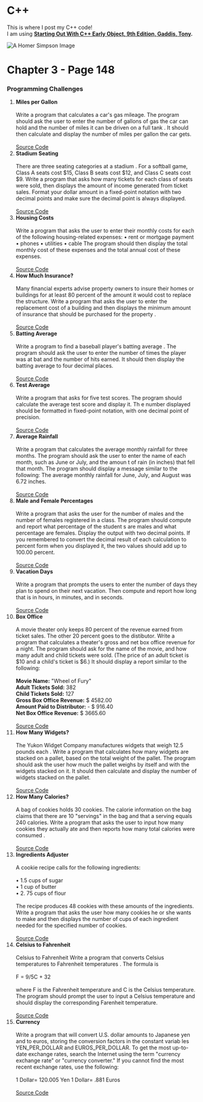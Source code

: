 # C++
This is where I post my C++ code! <br>
I am using <b><a target="_blank" href="https://www.amazon.com/Starting-Out-Early-Objects-9th/dp/0134400240/ref=mt_paperback?_encoding=UTF8&me=">Starting Out With C++ Early Object, 9th Edition, Gaddis, Tony</a>.</b>

<img src="http://wallpapers-best.com/uploads/posts/2015-09/1_homer_simpson.jpg" alt="A Homer Simpson Image">
<br>

# Chapter 3 - Page 148
<h3>Programming Challenges</h3>
<ol>
  <li>
    <b>Miles per Gallon</b><br><br>
      Write a program that calculates a car's gas mileage. The program should ask the user
      to enter the number of gallons of gas the car can hold and the number of miles it can be
      driven on a full tank . It should then calculate and display the number of miles per
      gallon the car gets.<br><br>
    <a href="https://github.com/MigPug/Code/blob/master/Miles_Per_Gallon.cpp" target="_blank">Source Code</a>
  </li>
  
  <li>
    <b>Stadium Seating</b><br><br>
     There are three seating categories at a stadium . For a softball game, Class A seats cost
     $15, Class B seats cost $12, and Class C seats cost $9. Write a program that asks how
     many tickets for each class of seats were sold, then displays the amount of income
     generated from ticket sales. Format your dollar amount in a fixed-point notation with
     two decimal points and make sure the decimal point is always displayed.<br><br>
     <a href="https://github.com/MigPug/Code/blob/master/Stadium_Seating.cpp" target="_blank">Source Code</a>
  </li>  
  <li>
    <b>Housing Costs</b><br><br>
     Write a program that asks the user to enter their monthly costs for each of the following
     housing-related expenses:
     • rent or mortgage payment • phones
     • utilities • cable
     The program should then display the total monthly cost of these expenses and the total
     annual cost of these expenses. <br><br>
     <a href="https://github.com/MigPug/Code/blob/master/Housing_Costs.cpp" target="_blank">Source Code</a>
  </li>  
  <li>
    <b>How Much Insurance?</b><br><br>
     Many financial experts advise property owners to insure their homes or buildings for
     at least 80 percent of the amount it would cost to replace the structure. Write a program
     that asks the user to enter the replacement cost of a building and then displays the
     minimum amount of insurance that should be purchased for the property . <br><br>
     <a href="https://github.com/MigPug/Code/blob/master/How_Much_Insurance.cpp" target="_blank">Source Code</a>
  </li> 
  <li>
    <b>Batting Average</b><br><br>
     Write a program to find a baseball player's batting average . The program should ask
     the user to enter the number of times the player was at bat and the number of hits
     earned. It should then display the batting average to four decimal places. <br><br>
     <a href="https://github.com/MigPug/Code/blob/master/Batting_Average.cpp" target="_blank">Source Code</a>
  </li>  
  <li>
    <b>Test Average</b><br><br>
     Write a program that asks for five test scores. The program should calculate the average
     test score and display it. Th e number displayed should be formatted in fixed-point
     notation, with one decimal point of precision. <br><br>
     <a href="https://github.com/MigPug/Code/blob/master/Test_Average.cpp" target="_blank">Source Code</a>
  </li>  
  <li>
    <b>Average Rainfall</b><br><br>
     Write a program that calculates the average monthly rainfall for three months. The
     program should ask the user to enter the name of each month, such as June or July, and
     the amoun t of rain (in inches) that fell that month. The program should display a
     message similar to the following:
     The average monthly rainfall for June, July, and August was 6.72 inches. <br><br>
     <a href="https://github.com/MigPug/Code/blob/master/Average_Rainfall.cpp" target="_blank">Source Code</a>
  </li>  
  <li>
    <b>Male and Female Percentages</b><br><br>
     Write a program that asks the user for the number of males and the number of females
     registered in a class. The program should compute and report what percentage of the
     student s are males and what percentage are females. Display the output with two
     decimal points. If you remembered to convert the decimal result of each calculation to
     percent form when you displayed it, the two values should add up to 100.00 percent. <br><br>
     <a href="https://github.com/MigPug/Code/blob/master/Male_And_Female_Percentages.cpp" target="_blank">Source Code</a>
  </li>  
  <li>
    <b>Vacation Days</b><br><br>
     Write a program that prompts the users to enter the number of days they plan to spend
     on their next vacation. Then compute and report how long that is in hours, in minutes,
     and in seconds. <br><br>
     <a href="https://github.com/MigPug/Code/blob/master/Vacation_Days.cpp" target="_blank">Source Code</a>
  </li>
  <li>
    <b>Box Office</b><br><br>
     A movie theater only keeps 80 percent of the revenue earned from ticket sales. The other
     20 percent goes to the distibutor. Write a program that calculates a theater's gross and
     net box office revenue for a night. The program should ask for the name of the movie,
     and how many adult and child tickets were sold. (The price of an adult ticket is $10 and
     a child's ticket is $6.) It should display a report similar to the following:<br><br>
    <b>Movie Name:</b> "Wheel of Fury"<br>
    <b>Adult Tickets Sold:</b>  382<br>
    <b>Child Tickets Sold:</b> 127<br>
    <b>Gross Box Office Revenue:</b> $ 4582.00<br>
    <b>Amount Paid to Distributor:</b> - $ 916.40 <br>
    <b>Net Box Office Revenue:</b> $ 3665.60 <br><br>
     <a href="https://github.com/MigPug/Code/blob/master/Box_Office.cpp" target="_blank">Source Code</a>
  </li>
  <li>
    <b>How Many Widgets?</b><br><br>
     The Yukon Widget Company manufactures widgets that weigh 12.5 pounds each .
     Write a program that calculates how many widgets are stacked on a pallet, based on
     the total weight of the pallet. The program should ask the user how much the pallet
     weighs by itself and with the widgets stacked on it. It should then calculate and display
     the number of widgets stacked on the pallet. <br><br>
     <a href="https://github.com/MigPug/Code/blob/master/How_Many_Widgets.cpp" target="_blank">Source Code</a>
  </li>
  <li>
    <b>How Many Calories?</b><br><br>
     A bag of cookies holds 30 cookies. The calorie information on the bag claims that
     there are 10 "servings" in the bag and that a serving equals 240 calories. Write a
     program that asks the user to input how many cookies they actually ate and then
     reports how many total calories were consumed . <br><br>
     <a href="https://github.com/MigPug/Code/blob/master/How_Many_Calories.cpp" target="_blank">Source Code</a>
  </li>
  <li>
    <b>Ingredients Adjuster</b><br><br>
     A cookie recipe calls for the following ingredients:<br><br>
     • 1.5 cups of sugar<br>
     • 1 cup of butter<br>
     • 2. 75 cups of flour<br><br>
     The recipe produces 48 cookies with these amounts of the ingredients. Write a program
     that asks the user how many cookies he or she wants to make and then displays the
     number of cups of each ingredient needed for the specified number of cookies.  <br><br>
     <a href="https://github.com/MigPug/Code/blob/master/Ingredients_Adjuster.cpp" target="_blank">Source Code</a>
  </li>
  <li>
    <b>Celsius to Fahrenheit</b><br><br>
     Celsius to Fahrenheit
         Write a program that converts Celsius temperatures to Fahrenheit temperatures . The
         formula is<br><br>
         F = 9/5C + 32 <br><br>
         where F is the Fahrenheit temperature and C is the Celsius temperature. The program
         should prompt the user to input a Celsius temperature and should display the
         corresponding Farenheit temperature. <br><br>
     <a href="https://github.com/MigPug/Code/blob/master/Celsius_To_Fahrenheit.cpp" target="_blank">Source Code</a>
  </li>
  <li>
    <b>Currency</b><br><br>
     Write a program that will convert U.S. dollar amounts to Japanese yen and to euros,
     storing the conversion factors in the constant variab les YEN_PER_DOLLAR and
     EUROS_PER_DOLLAR. To get the most up-to-date exchange rates, search the Internet
     using the term "currency exchange rate" or "currency converter." If you cannot find
     the most recent exchange rates, use the following:<br><br>
     1 Dollar= 120.005 Yen
     1 Dollar= .881 Euros <br><br>
     <a href="https://github.com/MigPug/Code/blob/master/Currency.cpp" target="_blank">Source Code</a>
  </li>
</ol>
